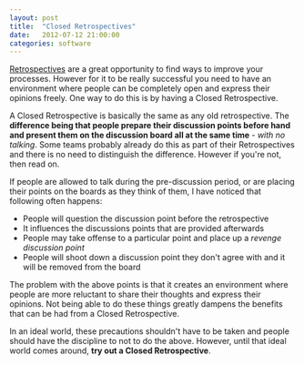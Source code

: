 ```yaml
---
layout: post
title:  "Closed Retrospectives"
date:   2012-07-12 21:00:00
categories: software
---
```


[Retrospectives](http://retrospectivewiki.org) are a great opportunity to find ways to improve your processes. However for it to be really successful you need to have an environment where people can be completely open and express their opinions freely. One way to do this is by having a Closed Retrospective.

A Closed Retrospective is basically the same as any old retrospective. The **difference being that people prepare their discussion points before hand and present them on the discussion board all at the same time** - _with no talking_. Some teams probably already do this as part of their Retrospectives and there is no need to distinguish the difference. However if you're not, then read on.

If people are allowed to talk during the pre-discussion period, or are placing their points on the boards as they think of them, I have noticed that following often happens:

*   People will question the discussion point before the retrospective
*   It influences the discussions points that are provided afterwards
*   People may take offense to a particular point and place up a _revenge discussion point_
*   People will shoot down a discussion point they don't agree with and it will be removed from the board

The problem with the above points is that it creates an environment where people are more reluctant to share their thoughts and express their opinions. Not being able to do these things greatly dampens the benefits that can be had from a Closed Retrospective.

In an ideal world, these precautions shouldn't have to be taken and people should have the discipline to not to do the above. However, until that ideal world comes around, **try out a Closed Retrospective**.
 